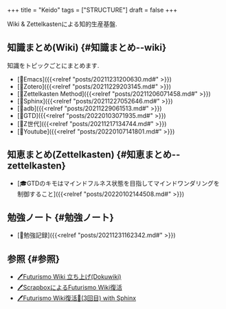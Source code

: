 +++
title = "Keido"
tags = ["STRUCTURE"]
draft = false
+++

Wiki & Zettelkastenによる知的生産基盤.


## 知識まとめ(Wiki) {#知識まとめ--wiki}

知識をトピックごとにまとめます.

-   [📁Emacs]({{<relref "posts/20211231200630.md#" >}})
-   [📝Zotero]({{<relref "posts/20211229203145.md#" >}})
-   [📝Zettelkasten Method]({{<relref "posts/20211206071458.md#" >}})
-   [📝Sphinx]({{<relref "posts/20211227052646.md#" >}})
-   [📝adb]({{<relref "posts/20211229061513.md#" >}})
-   [📝GTD]({{<relref "posts/20220103071935.md#" >}})
-   [📝Z世代]({{<relref "posts/20211217134744.md#" >}})
-   [📝Youtube]({{<relref "posts/20220107141801.md#" >}})


## 知恵まとめ(Zettelkasten) {#知恵まとめ--zettelkasten}

-   [🎓GTDのキモはマインドフルネス状態を目指してマインドワンダリングを制御すること]({{<relref "posts/20220102144508.md#" >}})


## 勉強ノート {#勉強ノート}

-   [📁勉強記録]({{<relref "posts/20211231162342.md#" >}})


## 参照 {#参照}

-   [🖊Futurismo Wiki 立ち上げ(Dokuwiki)](https://futurismo.biz/archives/2500/)
-   [🖊ScrapboxによるFuturismo Wiki復活](https://futurismo.biz/archives/6912/)
-   [🖊Futurismo Wiki復活🎉(3回目) with Sphinx](https://futurismo.biz/restart-futurismo-wiki-3th-2021/)

